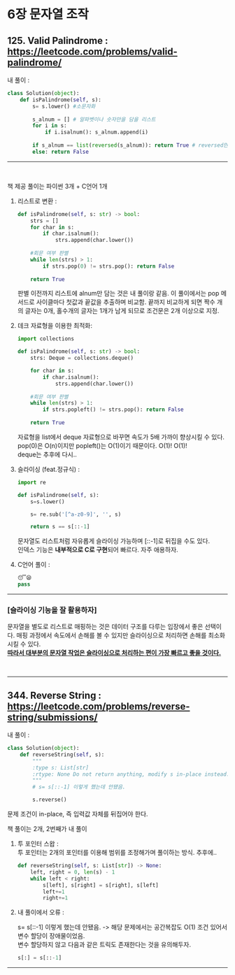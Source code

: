 # 6장 문자열 조작

## 125. Valid Palindrome : <https://leetcode.com/problems/valid-palindrome/>  

내 풀이 :  

```python
class Solution(object):
    def isPalindrome(self, s):
        s= s.lower() #소문자화
        
        s_alnum = [] # 알파벳이나 숫자만을 담을 리스트
        for i in s:
            if i.isalnum(): s_alnum.append(i)
        
        if s_alnum == list(reversed(s_alnum)): return True # reversed만을 사용하면 에러떴음
        else: return False
```  

---  

<br>  

책 제공 풀이는 파이썬 3개 + C언어 1개  

1. 리스트로 변환 :  

    ```Python
    def isPalindrome(self, s: str) -> bool:
        strs = []
        for char in s:
            if char.isalnum():
                strs.append(char.lower())
        
        #회문 여부 판별
        while len(strs) > 1:
            if strs.pop(0) != strs.pop(): return False
        
        return True
    ```  

    판별 이전까지 리스트에 alnum만 담는 것은 내 풀이랑 같음. 이 풀이에서는 pop 메서드로 사이클마다 첫값과 끝값을 추출하며 비교함. 끝까지 비교하게 되면 짝수 개의 글자는 0개, 홀수개의 글자는 1개가 남게 되므로 조건문은 2개 이상으로 지정.  

2. 데크 자료형을 이용한 최적화:  

    ```Python
    import collections

    def isPalindrome(self, s: str) -> bool:
        strs: Deque = collections.deque()

        for char in s:
            if char.isalnum():
                strs.append(char.lower())
        
        #회문 여부 판별
        while len(strs) > 1:
            if strs.popleft() != strs.pop(): return False
        
        return True
    ```  

    자료형을 list에서 deque 자료형으로 바꾸면 속도가 5배 가까이 향상시킬 수 있다. pop(0)은 O(n)이지만 popleft()는 O(1)이기 때문이다. O(1)! O(1)!  
    deque는 추후에 다시..  

3. 슬라이싱 (feat.정규식) :  

    ```python
    import re

    def isPalindrome(self, s):
        s=s.lower()

        s= re.sub('[^a-z0-9]', '', s)

        return s == s[::-1]
    ```  

    문자열도 리스트처럼 자유롭게 슬라이싱 가능하며 [::-1]로 뒤집을 수도 있다.  
    인덱스 기능은 **내부적으로 C로 구현**되어 빠르다. 자주 애용하자.  

4. C언어 풀이 :  

    ```python
    😴😪
    pass
    ```

---  

### [슬라이싱 기능을 잘 활용하자]

문자열을 별도로 리스트로 매핑하는 것은 데이터 구조를 다루는 입장에서 좋은 선택이다. 매핑 과정에서 속도에서 손해를 볼 수 있지만 슬라이싱으로 처리하면 손해를 최소화시킬 수 있다.  
<u>**따라서 대부분의 문자열 작업은 슬라이싱으로 처리하는 편이 가장 빠르고 좋을 것이다.**</u>  

<br>  

---  

## 344. Reverse String : <https://leetcode.com/problems/reverse-string/submissions/>  

내 풀이 :  
```python
class Solution(object):
    def reverseString(self, s):
        """
        :type s: List[str]
        :rtype: None Do not return anything, modify s in-place instead.
        """
        # s= s[::-1] 이렇게 했는데 안됐음.

        s.reverse()
```  

문제 조건이 in-place, 즉 입력값 자체를 뒤집어야 한다.  

책 풀이는 2개, 2번째가 내 풀이

1. 투 포인터 스왑 :  
    투 포인터는 2개의 포인터를 이용해 범위를 조정해가며 풀이하는 방식. 추후에..  
    
    ```python
    def reverseString(self, s: List[str]) -> None:
        left, right = 0, len(s) - 1
        while left < right:
            s[left], s[right] = s[right], s[left]
            left+=1
            right+=1
    ```  

2. 내 풀이에서 오류 :  

    s= s[::-1] 이렇게 했는데 안됐음. -> 해당 문제에서는 공간복잡도 O(1) 조건 있어서 변수 할당이 장애물이었음.  
    변수 할당하지 않고 다음과 같은 트릭도 존재한다는 것을 유의해두자.  
    
    ```python
    s[:] = s[::-1]
    ```  

---

